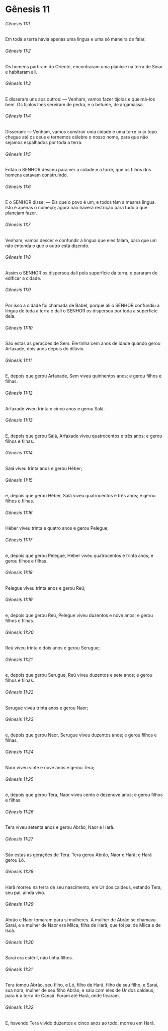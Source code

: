 # Gênesis 11

###### Gênesis 11:1

Em toda a terra havia apenas uma língua e uma só maneira de falar.

###### Gênesis 11:2

Os homens partiram do Oriente, encontraram uma planície na terra de Sinar e habitaram ali.

###### Gênesis 11:3

E disseram uns aos outros: — Venham, vamos fazer tijolos e queimá-los bem. Os tijolos lhes serviram de pedra, e o betume, de argamassa.

###### Gênesis 11:4

Disseram: — Venham, vamos construir uma cidade e uma torre cujo topo chegue até os céus e tornemos célebre o nosso nome, para que não sejamos espalhados por toda a terra.

###### Gênesis 11:5

Então o SENHOR desceu para ver a cidade e a torre, que os filhos dos homens estavam construindo.

###### Gênesis 11:6

E o SENHOR disse: — Eis que o povo é um, e todos têm a mesma língua. Isto é apenas o começo; agora não haverá restrição para tudo o que planejam fazer.

###### Gênesis 11:7

Venham, vamos descer e confundir a língua que eles falam, para que um não entenda o que o outro está dizendo.

###### Gênesis 11:8

Assim o SENHOR os dispersou dali pela superfície da terra; e pararam de edificar a cidade.

###### Gênesis 11:9

Por isso a cidade foi chamada de Babel, porque ali o SENHOR confundiu a língua de toda a terra e dali o SENHOR os dispersou por toda a superfície dela.

###### Gênesis 11:10

São estas as gerações de Sem. Ele tinha cem anos de idade quando gerou Arfaxade, dois anos depois do dilúvio.

###### Gênesis 11:11

E, depois que gerou Arfaxade, Sem viveu quinhentos anos; e gerou filhos e filhas.

###### Gênesis 11:12

Arfaxade viveu trinta e cinco anos e gerou Salá.

###### Gênesis 11:13

E, depois que gerou Salá, Arfaxade viveu quatrocentos e três anos; e gerou filhos e filhas.

###### Gênesis 11:14

Salá viveu trinta anos e gerou Héber;

###### Gênesis 11:15

e, depois que gerou Héber, Salá viveu quatrocentos e três anos; e gerou filhos e filhas.

###### Gênesis 11:16

Héber viveu trinta e quatro anos e gerou Pelegue;

###### Gênesis 11:17

e, depois que gerou Pelegue, Héber viveu quatrocentos e trinta anos; e gerou filhos e filhas.

###### Gênesis 11:18

Pelegue viveu trinta anos e gerou Reú;

###### Gênesis 11:19

e, depois que gerou Reú, Pelegue viveu duzentos e nove anos; e gerou filhos e filhas.

###### Gênesis 11:20

Reú viveu trinta e dois anos e gerou Serugue;

###### Gênesis 11:21

e, depois que gerou Serugue, Reú viveu duzentos e sete anos; e gerou filhos e filhas.

###### Gênesis 11:22

Serugue viveu trinta anos e gerou Naor;

###### Gênesis 11:23

e, depois que gerou Naor, Serugue viveu duzentos anos; e gerou filhos e filhas.

###### Gênesis 11:24

Naor viveu vinte e nove anos e gerou Tera;

###### Gênesis 11:25

e, depois que gerou Tera, Naor viveu cento e dezenove anos; e gerou filhos e filhas.

###### Gênesis 11:26

Tera viveu setenta anos e gerou Abrão, Naor e Harã.

###### Gênesis 11:27

São estas as gerações de Tera. Tera gerou Abrão, Naor e Harã; e Harã gerou Ló.

###### Gênesis 11:28

Harã morreu na terra de seu nascimento, em Ur dos caldeus, estando Tera, seu pai, ainda vivo.

###### Gênesis 11:29

Abrão e Naor tomaram para si mulheres. A mulher de Abrão se chamava Sarai, e a mulher de Naor era Milca, filha de Harã, que foi pai de Milca e de Iscá.

###### Gênesis 11:30

Sarai era estéril, não tinha filhos.

###### Gênesis 11:31

Tera tomou Abrão, seu filho, e Ló, filho de Harã, filho de seu filho, e Sarai, sua nora, mulher de seu filho Abrão, e saiu com eles de Ur dos caldeus, para ir à terra de Canaã. Foram até Harã, onde ficaram.

###### Gênesis 11:32

E, havendo Tera vivido duzentos e cinco anos ao todo, morreu em Harã.

